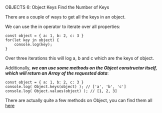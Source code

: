 OBJECTS
6: Object Keys
Find the Number of Keys

There are a couple of ways to get all the keys in an object.

We can use the in operator to iterate over all properties:

```
const object = { a: 1, b: 2, c: 3 } 
for(let key in object) {
    console.log(key);
}
```

Over three iterations this will log a, b and c which are the keys of object.

Additionally, ***we can use some methods on the Object constructor itself, which will return an Array of the requested data***:

```
const object = { a: 1, b: 2, c: 3 } 
console.log( Object.keys(object) ); // ['a', 'b', 'c']
console.log( Object.values(object) ); // [1, 2, 3]
```

There are actually quite a few methods on Object, you can find them all [here](https://developer.mozilla.org/en-US/docs/Web/JavaScript/Reference/Global_Objects/Object#Methods_of_the_Object_constructor)
